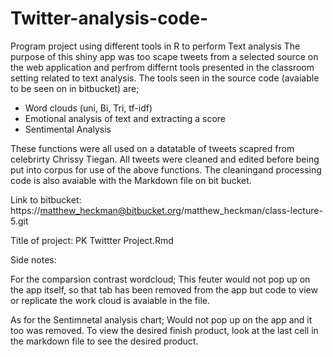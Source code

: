 # Twitter-analysis-code-
Program project using different tools in R to perform Text analysis 
The purpose of this shiny app was too scape tweets from a selected source on the web application and perfrom differnt tools presented in the classroom setting related to text analysis. The tools seen in the source code (avaiable to be seen on in bitbucket) are;

- Word clouds (uni, Bi, Tri, tf-idf)
- Emotional analysis of text and extracting a score
- Sentimental Analysis

These functions were all used on a datatable of tweets scapred from celebrirty Chrissy Tiegan. All tweets were cleaned and edited before being put into corpus for use of the above functions. The cleaningand processing code is also avaiable with the Markdown file on bit bucket. 

Link to bitbucket: https://matthew_heckman@bitbucket.org/matthew_heckman/class-lecture-5.git

Title of project: PK Twittter Project.Rmd

Side notes:

For the comparsion contrast wordcloud; This feuter would not pop up on the app itself, so that tab has been removed from the app but code to view or replicate the work cloud is avaiable in the file. 

As for the Sentimnetal analysis chart; Would not pop up on the app and it too was removed. To view the desired finish product, look at the last cell in the markdown file to see the desired product. 
